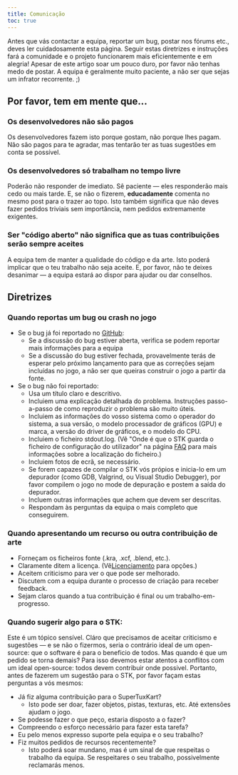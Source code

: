 ```yaml
---
title: Comunicação
toc: true
---
```

Antes que vás contactar a equipa, reportar um bug, postar nos fórums etc., deves ler cuidadosamente esta página. Seguir estas diretrizes e instruções fará a comunidade e o projeto funcionarem mais eficientemente e em alegria! Apesar de este artigo soar um pouco duro, por favor não tenhas medo de postar. A equipa é geralmente muito paciente, a não ser que sejas um infrator recorrente. ;)

## Por favor, tem em mente que...

### Os desenvolvedores não são pagos

Os desenvolvedores fazem isto porque gostam, não porque lhes pagam. Não são pagos para te agradar, mas tentarão ter as tuas sugestões em conta se possível.

### Os desenvolvedores só trabalham no tempo livre
Poderão não responder de imediato. Sê paciente — eles responderão mais cedo ou mais tarde. E, se não o fizerem, **educadamente** comenta no mesmo post para o trazer ao topo. Isto também significa que não deves fazer pedidos triviais sem importância, nem pedidos extremamente exigentes.

### Ser "código aberto" não significa que as tuas contribuições serão sempre aceites
A equipa tem de manter a qualidade do código e da arte. Isto poderá implicar que o teu trabalho não seja aceite. E, por favor, não te deixes desanimar — a equipa estará ao dispor para ajudar ou dar conselhos.

## Diretrizes

### Quando reportas um bug ou crash no jogo

* Se o bug já foi reportado no [GitHub](https://github.com/supertuxkart/stk-code/issues?q=is%3Aissue):
  * Se a discussão do bug estiver aberta, verifica se podem reportar mais informações para a equipa
  * Se a discussão do bug estiver fechada, provavelmente terás de esperar pelo próximo lançamento para que as correções sejam incluídas no jogo, a não ser que queiras construir o jogo a partir da fonte.
* Se o bug não foi reportado:
  * Usa um título claro e descritivo.
  * Incluiem uma explicação detalhada do problema. Instruções passo-a-passo de como reproduzir o problema são muito úteis.
  * Incluiem as informações do vosso sistema como o operador do sistema, a sua versão, o modelo processador de gráficos (GPU) e marca, a versão do driver de gráficos, e o modelo do CPU.
  * Incluiem o ficheiro stdout.log. (Vê "Onde é que o STK guarda o ficheiro de configuração do utilizador" na página [FAQ](FAQ) para mais informações sobre a localização do ficheiro.)
  * Incluiem fotos de ecrã, se necessário.
  * Se forem capazes de compilar o STK vós própios e inicia-lo em um depurador (como GDB, Valgrind, ou Visual Studio Debugger), por favor compilem o jogo no mode de depuração e postem a saída do depurador.
  * Incluem outras informações que achem que devem ser descritas.
  * Respondam às perguntas da equipa o mais completo que conseguirem.

### Quando apresentando um recurso ou outra contribuição de arte

* Forneçam os ficheiros fonte (.kra, .xcf, .blend, etc.).
* Claramente ditem a licença. (Vê[Licenciamento](Licensing) para opções.)
* Aceitem criticismo para ver o que pode ser melhorado.
* Discutem com a equipa durante o processo de criação para receber feedback.
* Sejam claros quando a tua contribuição é final ou um trabalho-em-progresso.

### Quando sugerir algo para o STK:

Este é um tópico sensível. Cláro que precisamos de aceitar criticismo e sugestões — e se não o fizermos, seria o contrário ideal de um open-source: que o software é para o beneficio de todos. Mas quando é que um pedido se torna demais? Para isso devemos estar atentos a conflitos com um ideal open-source: todos devem contribuir onde possivel. Portanto, antes de fazerem um sugestão para o STK, por favor façam estas perguntas a vós mesmos:

* Já fiz alguma contribuição para o SuperTuxKart?
  * Isto pode ser doar, fazer objetos, pistas, texturas, etc. Até extensões ajudam o jogo.
* Se podesse fazer o que peço, estaria disposto a o fazer?
* Compreendo o esforço necessário para fazer esta tarefa?
* Eu pelo menos expresso suporte pela equipa e o seu trabalho?
* Fiz muitos pedidos de recursos recentemente?
  * Isto poderá soar mundano, mas é um sinal de que respeitas o trabalho da equipa. Se respeitares o seu trabalho, possivelmente reclamarás menos.
